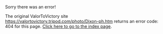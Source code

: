 

Sorry there was an error!

The original ValorToVictory site https://valortovictory.tripod.com/photo/Dixon-ph.htm returns an error code: 404 for this page. [Click here to go to the index page](../index.md).